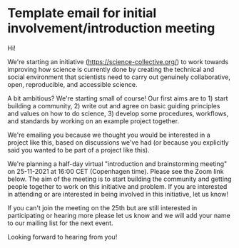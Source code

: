 # Template email for initial involvement/introduction meeting

Hi!

We're starting an initiative (https://science-collective.org/) to work towards improving 
how science is currently done by creating the technical and 
social environment that scientists need to carry out 
genuinely collaborative, open, reproducible, and accessible science.

A bit ambitious? We're starting small of course!
Our first aims are to 1) start building a community, 2) write out and
agree on basic guiding principles and values on how to do science,
3) develop some procedures, workflows, and standards by working on an example project together.

We're emailing you because we thought you would be interested in a project like this,
based on discussions we've had (or because you explicitly said you wanted to be part of
a project like this).

We're planning a half-day virtual "introduction and brainstorming meeting" on 25-11-2021 at 16:00 CET (Copenhagen time). Please see the Zoom link below.
The aim of the meeting is to start building the community and getting people together to work on this initiative and problem.
If you are interested in attending or are interested in being involved in this initiative, let us know!

If you can't join the meeting on the 25th but are still interested in participating or hearing more please let us know and we will add your name to our mailing list for the next event.

Looking forward to hearing from you!

